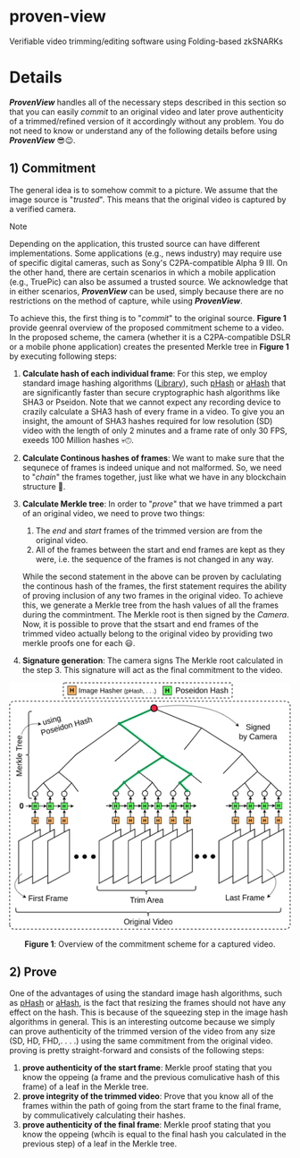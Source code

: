 # proven-view
Verifiable video trimming/editing software using Folding-based zkSNARKs

# Details
**_ProvenView_** handles all of the necessary steps described in this section so that you can easily _commit_ to an original video and later prove authenticity of a trimmed/refined version of it accordingly without any problem. You do not need to know or understand any of the following details before using **_ProvenView_** 😎😉.

## 1) Commitment
The general idea is to somehow commit to a picture. We assume that the image source is "_trusted_".
This means that the original video is captured by a verified camera. 

> [!NOTE]
> Depending on the application, this trusted source can have different implementations.
> Some applications (e.g., news industry) may require use of specific digital cameras, such as Sony's C2PA-compatible Alpha 9 III. On the other hand, there are certain scenarios in which a mobile application (e.g., TruePic) can also be assumed a trusted source.
> We acknowledge that in either scenarios, **_ProvenView_** can be used, simply because there are no restrictions on the method of capture, while using **_ProvenView_**.

To achieve this, the first thing is to "_commit_" to the original source. **Figure 1** provide geenral overview of the proposed commitment scheme to a video.
In the proposed scheme, the camera (whether it is a C2PA-compatible DSLR or a mobile phone application) creates the presented Merkle tree in **Figure 1** by executing following steps:
1. **Calculate hash of each individual frame**: For this step, we employ standard image hashing algorithms ([Library](https://github.com/JohannesBuchner/imagehash)), such [pHash](https://www.hackerfactor.com/blog/index.php?/archives/432-Looks-Like-It.html) or [aHash](https://www.hackerfactor.com/blog/index.php?/archives/432-Looks-Like-It.html) that are significantly faster than secure cryptographic hash algorithms like SHA3 or Pseidon. Note that we cannot expect any recording device to crazily calculate a SHA3 hash of every frame in a video. To give you an insight, the amount of SHA3 hashes required for low resolution (SD) video with the length of only 2 minutes and a frame rate of only 30 FPS, exeeds 100 Million hashes 💀🙃.
2. **Calculate Continous hashes of frames**: We want to make sure that the sequnece of frames is indeed unique and not malformed. So, we need to "_chain_" the frames together, just like what we have in any blockchain structure 🙂.
3. **Calculate Merkle tree**: In order to "_prove_" that we have trimmed a part of an original video, we need to prove two things:
    1) The _end_ and _start_ frames of the trimmed version are from the original video.
    2) All of the frames between the start and end frames are kept as they were, i.e. the sequence of the frames is not changed in any way.

      While the second statement in the above can be proven by caclulating the continous hash of the frames, the first statement requires the ability of proving inclusion of any two frames in the original video. To achieve this, we generate a Merkle tree from the hash values of all the frames during the commintment. The Merkle root is then signed by the _Camera_. Now, it is possible to prove that the stsart and end frames of the trimmed video actually belong to the original video by providing two merkle proofs one for each 😃.
4. **Signature generation**: The camera signs The Merkle root calculated in the step 3. 
This signature will act as the final commitment to the video.

<p align="center"><img src="docs/merkle.png" data-canonical-src="docs/merkle.png" width="600"/></p>

<p align="center"><b>Figure 1</b>: Overview of the commitment scheme for a captured video. </p>

## 2) Prove
One of the advantages of using the standard image hash algorithms, such as [pHash](https://www.hackerfactor.com/blog/index.php?/archives/432-Looks-Like-It.html) or [aHash](https://www.hackerfactor.com/blog/index.php?/archives/432-Looks-Like-It.html), is the fact that resizing the frames should not have any effect on the hash. This is because of the squeezing step in the image hash algorithms in general. This is an interesting outcome because we simply can prove authenticity of the trimmed version of the video from any size (SD, HD, FHD,. . . .) using the same commitment from the original video. proving is pretty straight-forward and consists of the following steps:
1. **prove authenticity of the start frame**: Merkle proof stating that you know the oppeing (a frame and the previous comulicative hash of this frame) of a leaf in the Merkle tree.
2. **prove integrity of the trimmed video**: Prove that you know all of the frames within the path of going from the start frame to the final frame, by commulicatively calculating their hashes.
3. **prove authenticity of the final frame**: Merkle proof stating that you know the oppeing (whcih is equal to the final hash you calculated in the previous step) of a leaf in the Merkle tree. 
